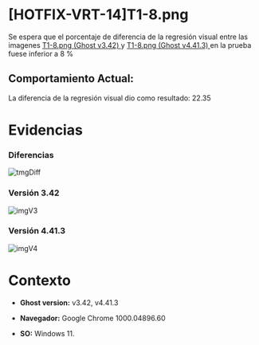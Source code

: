 # [HOTFIX-VRT-14]T1-8.png

Se espera que el porcentaje de diferencia de la regresión visual entre las imagenes [T1-8.png (Ghost v3.42) ](https://raw.githubusercontent.com/j-albarracin-uniandes/pruebas-automatizadas/master/pruebas/backstopjs/backstop_data/bitmaps_reference/backstop_default_T1-8png_0_document_1_tablet.png) y [T1-8.png (Ghost v4.41.3) ](https://raw.githubusercontent.com/j-albarracin-uniandes/pruebas-automatizadas/master/pruebas/backstopjs/v4/T1-8.png)  en la prueba fuese inferior a 8 %

## Comportamiento Actual:

La diferencia de la regresión visual dio como resultado: 22.35

# Evidencias

### Diferencias 

![tmgDiff](https://raw.githubusercontent.com/j-albarracin-uniandes/pruebas-automatizadas/master/pruebas/backstopjs/backstop_data/bitmaps_test/20220513-141203/failed_diff_backstop_default_T1-8png_0_document_1_tablet.png)

### Versión 3.42

![imgV3](https://raw.githubusercontent.com/j-albarracin-uniandes/pruebas-automatizadas/master/pruebas/backstopjs/backstop_data/bitmaps_reference/backstop_default_T1-8png_0_document_1_tablet.png)

### Versión 4.41.3

![imgV4](https://raw.githubusercontent.com/j-albarracin-uniandes/pruebas-automatizadas/master/pruebas/backstopjs/v4/T1-8.png)

# Contexto

+ **Ghost version:** v3.42, v4.41.3

+ **Navegador:** Google Chrome 1000.04896.60

+ **SO:** Windows 11.

